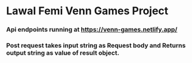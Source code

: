# Lawal Femi Venn Games Project

### Api endpoints running at https://venn-games.netlify.app/

### Post request takes input string as Request body and Returns output string as value of result object.
